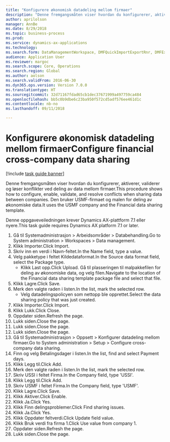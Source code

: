 ```yaml
--- 
title: "Konfigurere økonomisk datadeling mellom firmaer"
description: "Denne fremgangsmåten viser hvordan du konfigurerer, aktiverer, validerer og løser konflikter ved deling av data mellom firmaer."
author: aprilolson
manager: AnnBe
ms.date: 8/29/2018
ms.topic: business-process
ms.prod: 
ms.service: dynamics-ax-applications
ms.technology: 
ms.search.form: DataManagementWorkspace, DMFQuickImportExportRnr, DMFExecutionHistoryWorkspace, DMFExecutionHistorySummary, DMFExecutionHistoryEntities,  SysDataSharingConfiguration, SysDataSharingDiscrepencies
audience: Application User
ms.reviewer: margoc
ms.search.scope: Core, Operations
ms.search.region: Global
ms.author: aolson
ms.search.validFrom: 2016-06-30
ms.dyn365.ops.version: Version 7.0.0
ms.translationtype: HT
ms.sourcegitcommit: 32d71167fdad65cb1dec37671999a497759ca484
ms.openlocfilehash: bb5c0b9dbe6c23ba950f572cd5adf576ee461d1c
ms.contentlocale: nb-no
ms.lasthandoff: 09/11/2018

---
```

# <a name="configure-financial-cross-company-data-sharing"></a><span data-ttu-id="dc0cd-103">Konfigurere økonomisk datadeling mellom firmaer</span><span class="sxs-lookup"><span data-stu-id="dc0cd-103">Configure financial cross-company data sharing</span></span>

[!include [task guide banner](../../includes/task-guide-banner.md)]

<span data-ttu-id="dc0cd-104">Denne fremgangsmåten viser hvordan du konfigurerer, aktiverer, validerer og løser konflikter ved deling av data mellom firmaer.</span><span class="sxs-lookup"><span data-stu-id="dc0cd-104">This procedure shows how to configure, enable, validate, and resolve conflicts when sharing data between companies.</span></span> <span data-ttu-id="dc0cd-105">Den bruker USMF-firmaet og malen for deling av økonomiske data.</span><span class="sxs-lookup"><span data-stu-id="dc0cd-105">It uses the USMF company and the Financial data sharing template.</span></span>



<span data-ttu-id="dc0cd-106">Denne oppgaveveiledningen krever Dynamics AX-plattform 7.1 eller nyere.</span><span class="sxs-lookup"><span data-stu-id="dc0cd-106">This task guide requires Dynamics AX platform 7.1 or later.</span></span>

1. <span data-ttu-id="dc0cd-107">Gå til Systemadministrasjon > Arbeidsområder > Databehandling.</span><span class="sxs-lookup"><span data-stu-id="dc0cd-107">Go to System administration > Workspaces > Data management.</span></span>
2. <span data-ttu-id="dc0cd-108">Klikk Importer.</span><span class="sxs-lookup"><span data-stu-id="dc0cd-108">Click Import.</span></span>
3. <span data-ttu-id="dc0cd-109">Skriv inn en verdi i Navn-feltet.</span><span class="sxs-lookup"><span data-stu-id="dc0cd-109">In the Name field, type a value.</span></span>
4. <span data-ttu-id="dc0cd-110">Velg pakketype i feltet Kildedataformat.</span><span class="sxs-lookup"><span data-stu-id="dc0cd-110">In the Source data format field, select the Package type.</span></span>
    * <span data-ttu-id="dc0cd-111">Klikk Last opp.</span><span class="sxs-lookup"><span data-stu-id="dc0cd-111">Click Upload.</span></span> <span data-ttu-id="dc0cd-112">Gå til plasseringen til malpakkefilen for deling av økonomiske data, og velg filen.</span><span class="sxs-lookup"><span data-stu-id="dc0cd-112">Navigate to the location of the Financial data sharing template package file and select that file.</span></span>  
5. <span data-ttu-id="dc0cd-113">Klikk Lagre.</span><span class="sxs-lookup"><span data-stu-id="dc0cd-113">Click Save.</span></span>
6. <span data-ttu-id="dc0cd-114">Merk den valgte raden i listen.</span><span class="sxs-lookup"><span data-stu-id="dc0cd-114">In the list, mark the selected row.</span></span>
    * <span data-ttu-id="dc0cd-115">Velg datadelingspolicyen som nettopp ble opprettet.</span><span class="sxs-lookup"><span data-stu-id="dc0cd-115">Select the data sharing policy that was just created.</span></span>  
7. <span data-ttu-id="dc0cd-116">Klikk Importer.</span><span class="sxs-lookup"><span data-stu-id="dc0cd-116">Click Import.</span></span>
8. <span data-ttu-id="dc0cd-117">Klikk Lukk.</span><span class="sxs-lookup"><span data-stu-id="dc0cd-117">Click Close.</span></span>
9. <span data-ttu-id="dc0cd-118">Oppdater siden.</span><span class="sxs-lookup"><span data-stu-id="dc0cd-118">Refresh the page.</span></span>
10. <span data-ttu-id="dc0cd-119">Lukk siden.</span><span class="sxs-lookup"><span data-stu-id="dc0cd-119">Close the page.</span></span>
11. <span data-ttu-id="dc0cd-120">Lukk siden.</span><span class="sxs-lookup"><span data-stu-id="dc0cd-120">Close the page.</span></span>
12. <span data-ttu-id="dc0cd-121">Lukk siden.</span><span class="sxs-lookup"><span data-stu-id="dc0cd-121">Close the page.</span></span>
13. <span data-ttu-id="dc0cd-122">Gå til Systemadministrasjon > Oppsett > Konfigurer datadeling mellom firmaer.</span><span class="sxs-lookup"><span data-stu-id="dc0cd-122">Go to System administration > Setup > Configure cross-company data sharing.</span></span>
14. <span data-ttu-id="dc0cd-123">Finn og velg Betalingsdager i listen.</span><span class="sxs-lookup"><span data-stu-id="dc0cd-123">In the list, find and select Payment days.</span></span>
15. <span data-ttu-id="dc0cd-124">Klikk Legg til.</span><span class="sxs-lookup"><span data-stu-id="dc0cd-124">Click Add.</span></span>
16. <span data-ttu-id="dc0cd-125">Merk den valgte raden i listen.</span><span class="sxs-lookup"><span data-stu-id="dc0cd-125">In the list, mark the selected row.</span></span>
17. <span data-ttu-id="dc0cd-126">Skriv USSI i feltet Firma.</span><span class="sxs-lookup"><span data-stu-id="dc0cd-126">In the Company field, type 'USSI'.</span></span>
18. <span data-ttu-id="dc0cd-127">Klikk Legg til.</span><span class="sxs-lookup"><span data-stu-id="dc0cd-127">Click Add.</span></span>
19. <span data-ttu-id="dc0cd-128">Skriv USMF i feltet Firma.</span><span class="sxs-lookup"><span data-stu-id="dc0cd-128">In the Company field, type 'USMF'.</span></span>
20. <span data-ttu-id="dc0cd-129">Klikk Lagre.</span><span class="sxs-lookup"><span data-stu-id="dc0cd-129">Click Save.</span></span>
21. <span data-ttu-id="dc0cd-130">Klikk Aktiver.</span><span class="sxs-lookup"><span data-stu-id="dc0cd-130">Click Enable.</span></span>
22. <span data-ttu-id="dc0cd-131">Klikk Ja.</span><span class="sxs-lookup"><span data-stu-id="dc0cd-131">Click Yes.</span></span>
23. <span data-ttu-id="dc0cd-132">Klikk Finn delingsproblemer.</span><span class="sxs-lookup"><span data-stu-id="dc0cd-132">Click Find sharing issues.</span></span>
24. <span data-ttu-id="dc0cd-133">Klikk Ja.</span><span class="sxs-lookup"><span data-stu-id="dc0cd-133">Click Yes.</span></span>
25. <span data-ttu-id="dc0cd-134">Klikk Oppdater feltverdi.</span><span class="sxs-lookup"><span data-stu-id="dc0cd-134">Click Update field value.</span></span>
26. <span data-ttu-id="dc0cd-135">Klikk Bruk verdi fra firma 1.</span><span class="sxs-lookup"><span data-stu-id="dc0cd-135">Click Use value from company 1.</span></span>
27. <span data-ttu-id="dc0cd-136">Oppdater siden.</span><span class="sxs-lookup"><span data-stu-id="dc0cd-136">Refresh the page.</span></span>
28. <span data-ttu-id="dc0cd-137">Lukk siden.</span><span class="sxs-lookup"><span data-stu-id="dc0cd-137">Close the page.</span></span>


